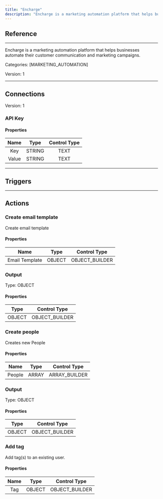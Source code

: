 ```yaml
---
title: "Encharge"
description: "Encharge is a marketing automation platform that helps businesses automate their customer communication and marketing campaigns."
---
```

## Reference
<hr />

Encharge is a marketing automation platform that helps businesses automate their customer communication and marketing campaigns.


Categories: [MARKETING_AUTOMATION]


Version: 1

<hr />



## Connections

Version: 1


### API Key

#### Properties

|      Name      |     Type     |     Control Type     |
|:--------------:|:------------:|:--------------------:|
| Key | STRING | TEXT  |
| Value | STRING | TEXT  |





<hr />



## Triggers



<hr />



## Actions


### Create email template
Create email template

#### Properties

|      Name      |     Type     |     Control Type     |
|:--------------:|:------------:|:--------------------:|
| Email   Template | OBJECT | OBJECT_BUILDER  |


### Output



Type: OBJECT

#### Properties

|     Type     |     Control Type     |
|:------------:|:--------------------:|
| OBJECT | OBJECT_BUILDER  |





### Create people
Creates new People

#### Properties

|      Name      |     Type     |     Control Type     |
|:--------------:|:------------:|:--------------------:|
| People | ARRAY | ARRAY_BUILDER  |


### Output



Type: OBJECT

#### Properties

|     Type     |     Control Type     |
|:------------:|:--------------------:|
| OBJECT | OBJECT_BUILDER  |





### Add tag
Add tag(s) to an existing user.

#### Properties

|      Name      |     Type     |     Control Type     |
|:--------------:|:------------:|:--------------------:|
| Tag | OBJECT | OBJECT_BUILDER  |




